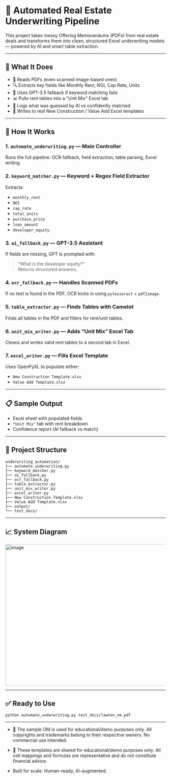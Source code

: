 
# 🧾 Automated Real Estate Underwriting Pipeline

This project takes messy Offering Memorandums (PDFs) from real estate deals and transforms them into clean, structured Excel underwriting models — powered by AI and smart table extraction.

---

## 🚀 What It Does

- 📄 Reads PDFs (even scanned image-based ones)
- 🔍 Extracts key fields like Monthly Rent, NOI, Cap Rate, Units
- 🤖 Uses GPT-3.5 fallback if keyword matching fails
- 📊 Pulls rent tables into a "Unit Mix" Excel tab
- 🧠 Logs what was guessed by AI vs confidently matched
- 📁 Writes to real New Construction / Value Add Excel templates

---

## 🧠 How It Works

### 1. `automate_underwriting.py` — Main Controller
Runs the full pipeline: OCR fallback, field extraction, table parsing, Excel writing.

### 2. `keyword_matcher.py` — Keyword + Regex Field Extractor
Extracts:
- `monthly_rent`
- `NOI`
- `cap_rate`
- `total_units`
- `purchase_price`
- `loan_amount`
- `developer_equity`

### 3. `ai_fallback.py` — GPT-3.5 Assistant
If fields are missing, GPT is prompted with:
> "What is the developer equity?"  
Returns structured answers.

### 4. `ocr_fallback.py` — Handles Scanned PDFs
If no text is found in the PDF, OCR kicks in using `pytesseract` + `pdf2image`.

### 5. `table_extractor.py` — Finds Tables with Camelot
Finds all tables in the PDF and filters for rent/unit tables.

### 6. `unit_mix_writer.py` — Adds “Unit Mix” Excel Tab
Cleans and writes valid rent tables to a second tab in Excel.

### 7. `excel_writer.py` — Fills Excel Template
Uses OpenPyXL to populate either:
- `New Construction Template.xlsx`
- `Value Add Template.xlsx`

---

## 📋 Sample Output

- Excel sheet with populated fields
- `"Unit Mix"` tab with rent breakdown
- Confidence report (AI fallback vs match)

---

## 📂 Project Structure

```
underwriting_automation/
├── automate_underwriting.py
├── keyword_matcher.py
├── ai_fallback.py
├── ocr_fallback.py
├── table_extractor.py
├── unit_mix_writer.py
├── excel_writer.py
├── New Construction Template.xlsx
├── Value Add Template.xlsx
├── output/
└── test_docs/
```

---

## 📈 System Diagram

<img width="940" height="443" alt="image" src="https://github.com/user-attachments/assets/faffb1aa-4bb0-4f40-8217-b8ea4e87472d" />


---

## ✅ Ready to Use

```
python automate_underwriting.py test_docs/lawton_om.pdf
```

---
- 📌 The sample OM is used for educational/demo purposes only. All copyrights and trademarks belong to their respective owners. No commercial use intended.
- 📌 These templates are shared for educational/demo purposes only. All cell mappings and formulas are representative and do not constitute financial advice.


- Built for scale. Human-ready, AI-augmented.
